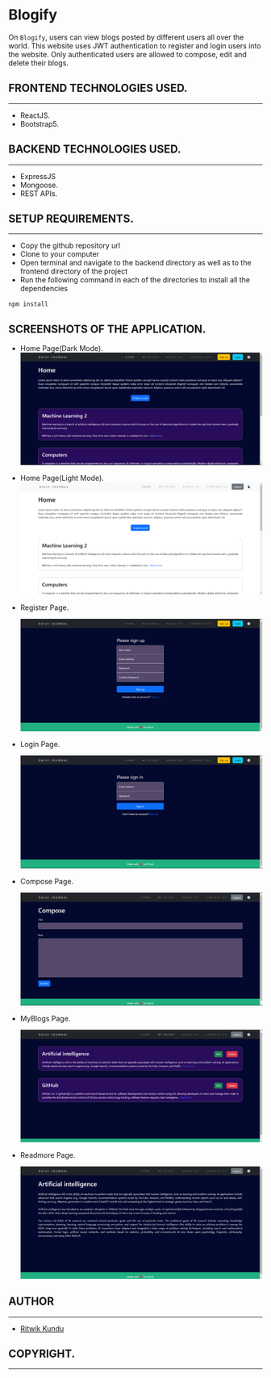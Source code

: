 # Blogify
On `Blogify`, users can view blogs posted by different users all over the world. This website uses JWT authentication to register and login users into the website. Only authenticated users are allowed to compose, edit and delete their blogs.

## FRONTEND TECHNOLOGIES USED.  
---
- ReactJS.
- Bootstrap5.
  
## BACKEND TECHNOLOGIES USED.  
---
- ExpressJS
- Mongoose.
- REST APIs.


## SETUP REQUIREMENTS.  
 ---
- Copy the github repository url
- Clone to your computer
- Open terminal and navigate to the backend directory as well as to the frontend directory of the project
- Run the following command in each of the directories to install all the dependencies
 ```
npm install
```

## SCREENSHOTS OF THE APPLICATION.

- Home Page(Dark Mode).
  <img src="./images/Home(Dark).png" alt="Home(Dark) Page screenshot" />
  
- Home Page(Light Mode).
  <img src="./images/Home(Light).png" alt="Home(Light) Page screenshot" />

- Register Page. 
  
  <img src="./images/Register.png" alt="Register Page screenshot" />

- Login Page. 
  
  <img src="./images/Login.png" alt="Login Page screenshot" />

- Compose Page. 
  
  <img src="./images/Compose.png" alt="Compose Page screenshot" />

- MyBlogs Page. 
  
  <img src="./images/MyBlogs.png" alt="MyBlogs Page screenshot" /> 

- Readmore Page. 
  
  <img src="./images/ViewBlog.png" alt="Readmore Page screenshot" />
  

## AUTHOR  
---

- [Ritwik Kundu](https://github.com/rick-12)

## COPYRIGHT.  
--- 
